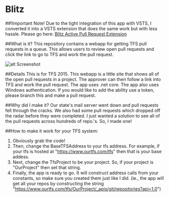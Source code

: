 # Blitz
##!Important Note!
Due to the tight integration of this app with VSTS, I converted it into a VSTS extension that does the same work but with less hassle. Please go here: [Blitz Active Pull Request Extension](https://marketplace.visualstudio.com/items?itemName=sierpinski.blitz-allpulls-extension)

##What is it?
This repository contains a webapp for getting TFS pull requests in a queue. This allows users to review open pull requests and click the link to go to TFS and work the pull request.

![alt Screenshot](https://github.com/sierpinski/Blitz/blob/master/kylesgithub.png)

##Details
This is for TFS 2015. This webapp is a little site that shows all of the open pull requests in a project. The approver can then follow a link into TFS and work the pull request.
The app uses .net core.
The app also uses Windows authentication. If you would like to add the ability use a token, please branch this and make a pull request.

##Why did I make it?
Our state's mail server went down and pull requests fell through the cracks. We also had some pull requests which dropped off the radar before they were completed. I just wanted a solution to see all of the pull requests across hundreds of repo.'s. So, I made one!

##How to make it work for your TFS system:
1. Obviously grab the code!
2. Then, change the BaseTFSAddress to your tfs address. For example, if your tfs is hosted at "https://www.ourtfs.com/tfs" then that is your base addess.
3. Next, change the TfsProject to be your project. So, if your project is "OurProject" then set that string.
4. Finally, the app is ready to go. It will construct address calls from your constants, so make sure you created them just like I did. (ie., the app will get all your repos by constructing the string "https://www.ourtfs.com/tfs/OurProject/_apis/git/repositories?api=1.0")
